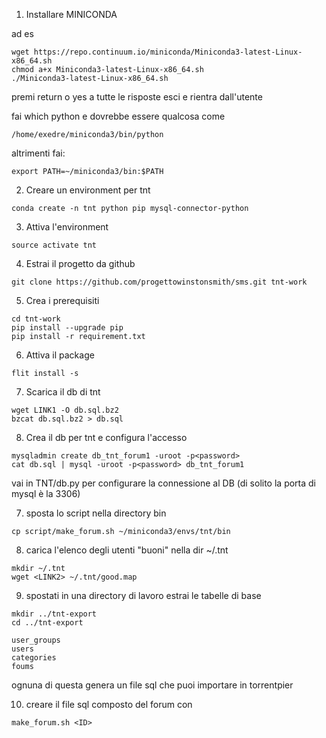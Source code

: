 
1. Installare MINICONDA

ad es 

```
wget https://repo.continuum.io/miniconda/Miniconda3-latest-Linux-x86_64.sh
chmod a+x Miniconda3-latest-Linux-x86_64.sh
./Miniconda3-latest-Linux-x86_64.sh
```

premi return o yes a tutte le risposte
esci e rientra dall'utente

fai which python
e dovrebbe essere qualcosa come

```
/home/exedre/miniconda3/bin/python
```

altrimenti fai:

```
export PATH=~/miniconda3/bin:$PATH
```

2. Creare un environment per tnt

```
conda create -n tnt python pip mysql-connector-python
```

3. Attiva l'environment

```
source activate tnt
```


4. Estrai il progetto da github

```
git clone https://github.com/progettowinstonsmith/sms.git tnt-work
```

5. Crea i prerequisiti

```
cd tnt-work
pip install --upgrade pip
pip install -r requirement.txt
```

6. Attiva il package

```
flit install -s
```

7. Scarica il db di tnt

```
wget LINK1 -O db.sql.bz2
bzcat db.sql.bz2 > db.sql
```

8. Crea il db per tnt e configura l'accesso

```
mysqladmin create db_tnt_forum1 -uroot -p<password>
cat db.sql | mysql -uroot -p<password> db_tnt_forum1
```

vai in TNT/db.py per configurare la connessione al DB (di solito la porta di mysql è la 3306)

7. sposta lo script nella directory bin

```
cp script/make_forum.sh ~/miniconda3/envs/tnt/bin
```

8. carica l'elenco degli utenti "buoni" nella dir ~/.tnt

```
mkdir ~/.tnt
wget <LINK2> ~/.tnt/good.map
```

9. spostati in una directory di lavoro estrai le tabelle di base

```
mkdir ../tnt-export
cd ../tnt-export

user_groups
users
categories
foums
```

ognuna di questa genera un file sql che puoi importare in torrentpier


10. creare il file sql composto del forum con

```
make_forum.sh <ID>
```





